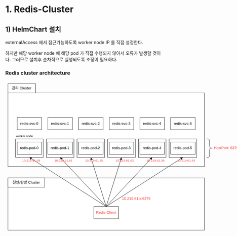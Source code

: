 #  1. Redis-Cluster



## 1) HelmChart 설치

externalAccess 에서 접근가능하도록 worker node IP 를 직접 설정한다.

하지만 해당 worker node 에 해당 pod 가 직접 수행되지 않아서 오류가 발생할 것이다. 그러므로 설치후 순차적으로 실행되도록 조정이 필요하다.



### Redis cluster architecture



<svg style="left: 0px; top: 0px; width: 100%; height: 100%; display: block; min-width: 764px; min-height: 489px; background-image: none; background-color: transparent;"><defs><filter id="dropShadow"><feGaussianBlur in="SourceAlpha" stdDeviation="1.7" result="blur"></feGaussianBlur><feOffset in="blur" dx="3" dy="3" result="offsetBlur"></feOffset><feFlood flood-color="#3D4574" flood-opacity="0.4" result="offsetColor"></feFlood><feComposite in="offsetColor" in2="offsetBlur" operator="in" result="offsetBlur"></feComposite><feBlend in="SourceGraphic" in2="offsetBlur"></feBlend></filter></defs><g transformorigin="0 0" transform="scale(0.97,0.97)translate(-72,-362)"><g></g><g><g transform="translate(0.5,0.5)" style="visibility: visible;"><rect x="80" y="677" width="640" height="170" fill="rgb(255, 255, 255)" stroke="rgb(0, 0, 0)" pointer-events="all"></rect></g><g transform="translate(0.5,0.5)" style="visibility: visible;"><rect x="80" y="400" width="640" height="240" fill="rgb(255, 255, 255)" stroke="rgb(0, 0, 0)" pointer-events="all"></rect></g><g transform="translate(0.5,0.5)" style="visibility: visible;"><rect x="305" y="550" width="90" height="60" fill="rgb(255, 255, 255)" stroke="rgb(0, 0, 0)" pointer-events="all"></rect></g><g transform="translate(0.5,0.5)" style="visibility: visible;"><rect x="405" y="550" width="90" height="60" fill="rgb(255, 255, 255)" stroke="rgb(0, 0, 0)" pointer-events="all"></rect></g><g transform="translate(0.5,0.5)" style="visibility: visible;"><rect x="505" y="550" width="90" height="60" fill="rgb(255, 255, 255)" stroke="rgb(0, 0, 0)" pointer-events="all"></rect></g><g transform="translate(0.5,0.5)" style="visibility: visible;"><rect x="605" y="550" width="90" height="60" fill="rgb(255, 255, 255)" stroke="rgb(0, 0, 0)" pointer-events="all"></rect></g><g transform="translate(0.5,0.5)" style="visibility: visible;"><rect x="205" y="550" width="90" height="60" fill="rgb(255, 255, 255)" stroke="rgb(0, 0, 0)" pointer-events="all"></rect></g><g transform="translate(0.5,0.5)" style="visibility: visible;"><rect x="105" y="550" width="90" height="60" fill="rgb(255, 255, 255)" stroke="rgb(0, 0, 0)" pointer-events="all"></rect></g><g transform="translate(0.5,0.5)" style="visibility: visible;"><rect x="360" y="770" width="80" height="40" fill="rgb(255, 255, 255)" stroke="rgb(0, 0, 0)" pointer-events="all"></rect></g><g style=""><g><foreignObject pointer-events="none" width="100%" height="100%" style="overflow: visible; text-align: left;"><div style="margin: 0px 0px 0px 361px; padding: 790px 0px 0px; display: flex; align-items: unsafe center; justify-content: unsafe center; width: 78px; height: 1px;"><div data-drawio-colors="color: #FF3333; " style="margin: 0px; padding: 0px; box-sizing: border-box; font-size: 0px; text-align: center;"><div style="margin: 0px; padding: 0px; display: inline-block; font-size: 12px; font-family: Helvetica; color: rgb(255, 51, 51); line-height: 1.2; pointer-events: all; white-space: normal; overflow-wrap: normal;">Redis Client</div></div></div></foreignObject></g></g><g transform="translate(0.5,0.5)" style="visibility: visible;"><rect x="450" y="730" width="110" height="30" fill="none" stroke="white" pointer-events="stroke" visibility="hidden" stroke-width="9"></rect><rect x="450" y="730" width="110" height="30" fill="none" stroke="none" pointer-events="all"></rect></g><g style=""><g><foreignObject pointer-events="none" width="100%" height="100%" style="overflow: visible; text-align: left;"><div style="margin: 0px 0px 0px 452px; padding: 745px 0px 0px; display: flex; align-items: unsafe center; justify-content: unsafe flex-start; width: 108px; height: 1px;"><div data-drawio-colors="color: #FF3333; " style="margin: 0px; padding: 0px; box-sizing: border-box; font-size: 0px; text-align: left;"><div style="margin: 0px; padding: 0px; display: inline-block; font-size: 12px; font-family: Helvetica; color: rgb(255, 51, 51); line-height: 1.2; pointer-events: all; white-space: normal; overflow-wrap: normal;">10.219.61.x:6379</div></div></div></foreignObject></g></g><g transform="translate(0.5,0.5)" style="visibility: visible;"><path d="M 400 770 L 155.36 613.43" fill="none" stroke="white" stroke-miterlimit="10" pointer-events="stroke" visibility="hidden" stroke-width="9"></path><path d="M 400 770 L 155.36 613.43" fill="none" stroke="rgb(0, 0, 0)" stroke-miterlimit="10" pointer-events="stroke"></path><path d="M 150.94 610.6 L 158.72 611.43 L 155.36 613.43 L 154.95 617.32 Z" fill="rgb(0, 0, 0)" stroke="rgb(0, 0, 0)" stroke-miterlimit="10" pointer-events="all"></path></g><g transform="translate(0.5,0.5)" style="visibility: visible;"><rect x="110" y="480" width="80" height="40" fill="rgb(255, 255, 255)" stroke="rgb(0, 0, 0)" pointer-events="all"></rect></g><g style=""><g><foreignObject pointer-events="none" width="100%" height="100%" style="overflow: visible; text-align: left;"><div style="margin: 0px 0px 0px 111px; padding: 500px 0px 0px; display: flex; align-items: unsafe center; justify-content: unsafe center; width: 78px; height: 1px;"><div data-drawio-colors="color: rgb(0, 0, 0); " style="margin: 0px; padding: 0px; box-sizing: border-box; font-size: 0px; text-align: center;"><div style="margin: 0px; padding: 0px; display: inline-block; font-size: 12px; font-family: Helvetica; color: rgb(0, 0, 0); line-height: 1.2; pointer-events: all; white-space: normal; overflow-wrap: normal;">redis-svc-0</div></div></div></foreignObject></g></g><g transform="translate(0.5,0.5)" style="visibility: visible;"><rect x="210" y="480" width="80" height="40" fill="rgb(255, 255, 255)" stroke="rgb(0, 0, 0)" pointer-events="all"></rect></g><g style=""><g><foreignObject pointer-events="none" width="100%" height="100%" style="overflow: visible; text-align: left;"><div style="margin: 0px 0px 0px 211px; padding: 500px 0px 0px; display: flex; align-items: unsafe center; justify-content: unsafe center; width: 78px; height: 1px;"><div data-drawio-colors="color: rgb(0, 0, 0); " style="margin: 0px; padding: 0px; box-sizing: border-box; font-size: 0px; text-align: center;"><div style="margin: 0px; padding: 0px; display: inline-block; font-size: 12px; font-family: Helvetica; color: rgb(0, 0, 0); line-height: 1.2; pointer-events: all; white-space: normal; overflow-wrap: normal;">redis-svc-1</div></div></div></foreignObject></g></g><g transform="translate(0.5,0.5)" style="visibility: visible;"><rect x="310" y="480" width="80" height="40" fill="rgb(255, 255, 255)" stroke="rgb(0, 0, 0)" pointer-events="all"></rect></g><g style=""><g><foreignObject pointer-events="none" width="100%" height="100%" style="overflow: visible; text-align: left;"><div style="margin: 0px 0px 0px 311px; padding: 500px 0px 0px; display: flex; align-items: unsafe center; justify-content: unsafe center; width: 78px; height: 1px;"><div data-drawio-colors="color: rgb(0, 0, 0); " style="margin: 0px; padding: 0px; box-sizing: border-box; font-size: 0px; text-align: center;"><div style="margin: 0px; padding: 0px; display: inline-block; font-size: 12px; font-family: Helvetica; color: rgb(0, 0, 0); line-height: 1.2; pointer-events: all; white-space: normal; overflow-wrap: normal;">redis-svc-2</div></div></div></foreignObject></g></g><g transform="translate(0.5,0.5)" style="visibility: visible;"><rect x="410" y="480" width="80" height="40" fill="rgb(255, 255, 255)" stroke="rgb(0, 0, 0)" pointer-events="all"></rect></g><g style=""><g><foreignObject pointer-events="none" width="100%" height="100%" style="overflow: visible; text-align: left;"><div style="margin: 0px 0px 0px 411px; padding: 500px 0px 0px; display: flex; align-items: unsafe center; justify-content: unsafe center; width: 78px; height: 1px;"><div data-drawio-colors="color: rgb(0, 0, 0); " style="margin: 0px; padding: 0px; box-sizing: border-box; font-size: 0px; text-align: center;"><div style="margin: 0px; padding: 0px; display: inline-block; font-size: 12px; font-family: Helvetica; color: rgb(0, 0, 0); line-height: 1.2; pointer-events: all; white-space: normal; overflow-wrap: normal;">redis-svc-3</div></div></div></foreignObject></g></g><g transform="translate(0.5,0.5)" style="visibility: visible;"><rect x="510" y="480" width="80" height="40" fill="rgb(255, 255, 255)" stroke="rgb(0, 0, 0)" pointer-events="all"></rect></g><g style=""><g><foreignObject pointer-events="none" width="100%" height="100%" style="overflow: visible; text-align: left;"><div style="margin: 0px 0px 0px 511px; padding: 500px 0px 0px; display: flex; align-items: unsafe center; justify-content: unsafe center; width: 78px; height: 1px;"><div data-drawio-colors="color: rgb(0, 0, 0); " style="margin: 0px; padding: 0px; box-sizing: border-box; font-size: 0px; text-align: center;"><div style="margin: 0px; padding: 0px; display: inline-block; font-size: 12px; font-family: Helvetica; color: rgb(0, 0, 0); line-height: 1.2; pointer-events: all; white-space: normal; overflow-wrap: normal;">redis-svc-4</div></div></div></foreignObject></g></g><g transform="translate(0.5,0.5)" style="visibility: visible;"><rect x="610" y="480" width="80" height="40" fill="rgb(255, 255, 255)" stroke="rgb(0, 0, 0)" pointer-events="all"></rect></g><g style=""><g><foreignObject pointer-events="none" width="100%" height="100%" style="overflow: visible; text-align: left;"><div style="margin: 0px 0px 0px 611px; padding: 500px 0px 0px; display: flex; align-items: unsafe center; justify-content: unsafe center; width: 78px; height: 1px;"><div data-drawio-colors="color: rgb(0, 0, 0); " style="margin: 0px; padding: 0px; box-sizing: border-box; font-size: 0px; text-align: center;"><div style="margin: 0px; padding: 0px; display: inline-block; font-size: 12px; font-family: Helvetica; color: rgb(0, 0, 0); line-height: 1.2; pointer-events: all; white-space: normal; overflow-wrap: normal;">redis-svc-5</div></div></div></foreignObject></g></g><g transform="translate(0.5,0.5)" style="visibility: visible;"><rect x="110" y="560" width="80" height="40" fill="rgb(255, 255, 255)" stroke="rgb(0, 0, 0)" pointer-events="all"></rect></g><g style=""><g><foreignObject pointer-events="none" width="100%" height="100%" style="overflow: visible; text-align: left;"><div style="margin: 0px 0px 0px 111px; padding: 580px 0px 0px; display: flex; align-items: unsafe center; justify-content: unsafe center; width: 78px; height: 1px;"><div data-drawio-colors="color: rgb(0, 0, 0); " style="margin: 0px; padding: 0px; box-sizing: border-box; font-size: 0px; text-align: center;"><div style="margin: 0px; padding: 0px; display: inline-block; font-size: 12px; font-family: Helvetica; color: rgb(0, 0, 0); line-height: 1.2; pointer-events: all; white-space: normal; overflow-wrap: normal;">redis-pod-0</div></div></div></foreignObject></g></g><g transform="translate(0.5,0.5)" style="visibility: visible;"><rect x="210" y="560" width="80" height="40" fill="rgb(255, 255, 255)" stroke="rgb(0, 0, 0)" pointer-events="all"></rect></g><g style=""><g><foreignObject pointer-events="none" width="100%" height="100%" style="overflow: visible; text-align: left;"><div style="margin: 0px 0px 0px 211px; padding: 580px 0px 0px; display: flex; align-items: unsafe center; justify-content: unsafe center; width: 78px; height: 1px;"><div data-drawio-colors="color: rgb(0, 0, 0); " style="margin: 0px; padding: 0px; box-sizing: border-box; font-size: 0px; text-align: center;"><div style="margin: 0px; padding: 0px; display: inline-block; font-size: 12px; font-family: Helvetica; color: rgb(0, 0, 0); line-height: 1.2; pointer-events: all; white-space: normal; overflow-wrap: normal;">redis-pod-1</div></div></div></foreignObject></g></g><g transform="translate(0.5,0.5)" style="visibility: visible;"><rect x="310" y="560" width="80" height="40" fill="rgb(255, 255, 255)" stroke="rgb(0, 0, 0)" pointer-events="all"></rect></g><g style=""><g><foreignObject pointer-events="none" width="100%" height="100%" style="overflow: visible; text-align: left;"><div style="margin: 0px 0px 0px 311px; padding: 580px 0px 0px; display: flex; align-items: unsafe center; justify-content: unsafe center; width: 78px; height: 1px;"><div data-drawio-colors="color: rgb(0, 0, 0); " style="margin: 0px; padding: 0px; box-sizing: border-box; font-size: 0px; text-align: center;"><div style="margin: 0px; padding: 0px; display: inline-block; font-size: 12px; font-family: Helvetica; color: rgb(0, 0, 0); line-height: 1.2; pointer-events: all; white-space: normal; overflow-wrap: normal;">redis-pod-2</div></div></div></foreignObject></g></g><g transform="translate(0.5,0.5)" style="visibility: visible;"><rect x="410" y="560" width="80" height="40" fill="rgb(255, 255, 255)" stroke="rgb(0, 0, 0)" pointer-events="all"></rect></g><g style=""><g><foreignObject pointer-events="none" width="100%" height="100%" style="overflow: visible; text-align: left;"><div style="margin: 0px 0px 0px 411px; padding: 580px 0px 0px; display: flex; align-items: unsafe center; justify-content: unsafe center; width: 78px; height: 1px;"><div data-drawio-colors="color: rgb(0, 0, 0); " style="margin: 0px; padding: 0px; box-sizing: border-box; font-size: 0px; text-align: center;"><div style="margin: 0px; padding: 0px; display: inline-block; font-size: 12px; font-family: Helvetica; color: rgb(0, 0, 0); line-height: 1.2; pointer-events: all; white-space: normal; overflow-wrap: normal;">redis-pod-3</div></div></div></foreignObject></g></g><g transform="translate(0.5,0.5)" style="visibility: visible;"><rect x="510" y="560" width="80" height="40" fill="rgb(255, 255, 255)" stroke="rgb(0, 0, 0)" pointer-events="all"></rect></g><g style=""><g><foreignObject pointer-events="none" width="100%" height="100%" style="overflow: visible; text-align: left;"><div style="margin: 0px 0px 0px 511px; padding: 580px 0px 0px; display: flex; align-items: unsafe center; justify-content: unsafe center; width: 78px; height: 1px;"><div data-drawio-colors="color: rgb(0, 0, 0); " style="margin: 0px; padding: 0px; box-sizing: border-box; font-size: 0px; text-align: center;"><div style="margin: 0px; padding: 0px; display: inline-block; font-size: 12px; font-family: Helvetica; color: rgb(0, 0, 0); line-height: 1.2; pointer-events: all; white-space: normal; overflow-wrap: normal;">redis-pod-4</div></div></div></foreignObject></g></g><g transform="translate(0.5,0.5)" style="visibility: visible;"><rect x="610" y="560" width="80" height="40" fill="rgb(255, 255, 255)" stroke="rgb(0, 0, 0)" pointer-events="all"></rect></g><g style=""><g><foreignObject pointer-events="none" width="100%" height="100%" style="overflow: visible; text-align: left;"><div style="margin: 0px 0px 0px 611px; padding: 580px 0px 0px; display: flex; align-items: unsafe center; justify-content: unsafe center; width: 78px; height: 1px;"><div data-drawio-colors="color: rgb(0, 0, 0); " style="margin: 0px; padding: 0px; box-sizing: border-box; font-size: 0px; text-align: center;"><div style="margin: 0px; padding: 0px; display: inline-block; font-size: 12px; font-family: Helvetica; color: rgb(0, 0, 0); line-height: 1.2; pointer-events: all; white-space: normal; overflow-wrap: normal;">redis-pod-5</div></div></div></foreignObject></g></g><g transform="translate(0.5,0.5)" style="visibility: visible;"><rect x="80" y="370" width="90" height="30" fill="rgb(255, 255, 255)" stroke="rgb(0, 0, 0)" pointer-events="all"></rect></g><g style=""><g><foreignObject pointer-events="none" width="100%" height="100%" style="overflow: visible; text-align: left;"><div style="margin: 0px 0px 0px 81px; padding: 385px 0px 0px; display: flex; align-items: unsafe center; justify-content: unsafe center; width: 88px; height: 1px;"><div data-drawio-colors="color: rgb(0, 0, 0); " style="margin: 0px; padding: 0px; box-sizing: border-box; font-size: 0px; text-align: center;"><div style="margin: 0px; padding: 0px; display: inline-block; font-size: 12px; font-family: Helvetica; color: rgb(0, 0, 0); line-height: 1.2; pointer-events: all; white-space: normal; overflow-wrap: normal;">관리 Cluster</div></div></div></foreignObject></g></g><g transform="translate(0.5,0.5)" style="visibility: visible;"><rect x="749" y="550" width="91" height="60" fill="none" stroke="white" pointer-events="stroke" visibility="hidden" stroke-width="9"></rect><rect x="749" y="550" width="91" height="60" fill="none" stroke="none" pointer-events="all"></rect></g><g style=""><g><foreignObject pointer-events="none" width="100%" height="100%" style="overflow: visible; text-align: left;"><div style="margin: 0px 0px 0px 751px; padding: 580px 0px 0px; display: flex; align-items: unsafe center; justify-content: unsafe flex-start; width: 89px; height: 1px;"><div data-drawio-colors="color: #FF3333; " style="margin: 0px; padding: 0px; box-sizing: border-box; font-size: 0px; text-align: left;"><div style="margin: 0px; padding: 0px; display: inline-block; font-size: 12px; font-family: Helvetica; color: rgb(255, 51, 51); line-height: 1.2; pointer-events: all; white-space: normal; overflow-wrap: normal;">HostPort: 6379</div></div></div></foreignObject></g></g><g transform="translate(0.5,0.5)" style="visibility: visible;"><path d="M 747 550 L 742 550 Q 737 550 737 560 L 737 570 Q 737 580 732 580 L 729.5 580 Q 727 580 732 580 L 734.5 580 Q 737 580 737 590 L 737 600 Q 737 610 742 610 L 747 610" fill="none" stroke="white" stroke-miterlimit="10" transform="translate(737,0)scale(-1,1)translate(-737,0)" pointer-events="stroke" visibility="hidden" stroke-width="9"></path><path d="M 747 550 L 742 550 Q 737 550 737 560 L 737 570 Q 737 580 732 580 L 729.5 580 Q 727 580 732 580 L 734.5 580 Q 737 580 737 590 L 737 600 Q 737 610 742 610 L 747 610" fill="none" stroke="rgb(0, 0, 0)" stroke-miterlimit="10" transform="translate(737,0)scale(-1,1)translate(-737,0)" pointer-events="all"></path></g><g transform="translate(0.5,0.5)" style="visibility: visible;"><path d="M 400 770 L 254.36 614.65" fill="none" stroke="white" stroke-miterlimit="10" pointer-events="stroke" visibility="hidden" stroke-width="9"></path><path d="M 400 770 L 254.36 614.65" fill="none" stroke="rgb(0, 0, 0)" stroke-miterlimit="10" pointer-events="stroke"></path><path d="M 250.76 610.82 L 258.11 613.53 L 254.36 614.65 L 253 618.32 Z" fill="rgb(0, 0, 0)" stroke="rgb(0, 0, 0)" stroke-miterlimit="10" pointer-events="all"></path></g><g transform="translate(0.5,0.5)" style="visibility: visible;"><path d="M 400 770 L 351.9 616.08" fill="none" stroke="white" stroke-miterlimit="10" pointer-events="stroke" visibility="hidden" stroke-width="9"></path><path d="M 400 770 L 351.9 616.08" fill="none" stroke="rgb(0, 0, 0)" stroke-miterlimit="10" pointer-events="stroke"></path><path d="M 350.33 611.07 L 355.76 616.7 L 351.9 616.08 L 349.08 618.79 Z" fill="rgb(0, 0, 0)" stroke="rgb(0, 0, 0)" stroke-miterlimit="10" pointer-events="all"></path></g><g transform="translate(0.5,0.5)" style="visibility: visible;"><path d="M 400 770 L 448.1 616.08" fill="none" stroke="white" stroke-miterlimit="10" pointer-events="stroke" visibility="hidden" stroke-width="9"></path><path d="M 400 770 L 448.1 616.08" fill="none" stroke="rgb(0, 0, 0)" stroke-miterlimit="10" pointer-events="stroke"></path><path d="M 449.67 611.07 L 450.92 618.79 L 448.1 616.08 L 444.24 616.7 Z" fill="rgb(0, 0, 0)" stroke="rgb(0, 0, 0)" stroke-miterlimit="10" pointer-events="all"></path></g><g transform="translate(0.5,0.5)" style="visibility: visible;"><path d="M 400 770 L 545.64 614.65" fill="none" stroke="white" stroke-miterlimit="10" pointer-events="stroke" visibility="hidden" stroke-width="9"></path><path d="M 400 770 L 545.64 614.65" fill="none" stroke="rgb(0, 0, 0)" stroke-miterlimit="10" pointer-events="stroke"></path><path d="M 549.24 610.82 L 547 618.32 L 545.64 614.65 L 541.89 613.53 Z" fill="rgb(0, 0, 0)" stroke="rgb(0, 0, 0)" stroke-miterlimit="10" pointer-events="all"></path></g><g transform="translate(0.5,0.5)" style="visibility: visible;"><path d="M 400 770 L 644.64 613.43" fill="none" stroke="white" stroke-miterlimit="10" pointer-events="stroke" visibility="hidden" stroke-width="9"></path><path d="M 400 770 L 644.64 613.43" fill="none" stroke="rgb(0, 0, 0)" stroke-miterlimit="10" pointer-events="stroke"></path><path d="M 649.06 610.6 L 645.05 617.32 L 644.64 613.43 L 641.28 611.43 Z" fill="rgb(0, 0, 0)" stroke="rgb(0, 0, 0)" stroke-miterlimit="10" pointer-events="all"></path></g><g transform="translate(0.5,0.5)" style="visibility: visible;"><rect x="125" y="610" width="65" height="20" fill="none" stroke="white" pointer-events="stroke" visibility="hidden" stroke-width="9"></rect><rect x="125" y="610" width="65" height="20" fill="none" stroke="none" pointer-events="all"></rect></g><g style=""><g><foreignObject pointer-events="none" width="100%" height="100%" style="overflow: visible; text-align: left;"><div style="margin: 0px 0px 0px 127px; padding: 620px 0px 0px; display: flex; align-items: unsafe center; justify-content: unsafe flex-start; width: 63px; height: 1px;"><div data-drawio-colors="color: #FF3333; " style="margin: 0px; padding: 0px; box-sizing: border-box; font-size: 0px; text-align: left;"><div style="margin: 0px; padding: 0px; display: inline-block; font-size: 10px; font-family: Helvetica; color: rgb(255, 51, 51); line-height: 1.2; pointer-events: all; white-space: normal; overflow-wrap: normal;">10.219.61.34</div></div></div></foreignObject></g></g><g transform="translate(0.5,0.5)" style="visibility: visible;"><rect x="105" y="530" width="80" height="20" fill="none" stroke="white" pointer-events="stroke" visibility="hidden" stroke-width="9"></rect><rect x="105" y="530" width="80" height="20" fill="none" stroke="none" pointer-events="all"></rect></g><g style=""><g><foreignObject pointer-events="none" width="100%" height="100%" style="overflow: visible; text-align: left;"><div style="margin: 0px 0px 0px 107px; padding: 540px 0px 0px; display: flex; align-items: unsafe center; justify-content: unsafe flex-start; width: 78px; height: 1px;"><div data-drawio-colors="color: #000000; " style="margin: 0px; padding: 0px; box-sizing: border-box; font-size: 0px; text-align: left;"><div style="margin: 0px; padding: 0px; display: inline-block; font-size: 10px; font-family: Helvetica; color: rgb(0, 0, 0); line-height: 1.2; pointer-events: all; white-space: normal; overflow-wrap: normal;">worker node</div></div></div></foreignObject></g></g><g transform="translate(0.5,0.5)" style="visibility: visible;"><rect x="230" y="610" width="65" height="20" fill="none" stroke="white" pointer-events="stroke" visibility="hidden" stroke-width="9"></rect><rect x="230" y="610" width="65" height="20" fill="none" stroke="none" pointer-events="all"></rect></g><g style=""><g><foreignObject pointer-events="none" width="100%" height="100%" style="overflow: visible; text-align: left;"><div style="margin: 0px 0px 0px 232px; padding: 620px 0px 0px; display: flex; align-items: unsafe center; justify-content: unsafe flex-start; width: 63px; height: 1px;"><div data-drawio-colors="color: #FF3333; " style="margin: 0px; padding: 0px; box-sizing: border-box; font-size: 0px; text-align: left;"><div style="margin: 0px; padding: 0px; display: inline-block; font-size: 10px; font-family: Helvetica; color: rgb(255, 51, 51); line-height: 1.2; pointer-events: all; white-space: normal; overflow-wrap: normal;">10.219.61.61</div></div></div></foreignObject></g></g><g transform="translate(0.5,0.5)" style="visibility: visible;"><rect x="330" y="610" width="65" height="20" fill="none" stroke="white" pointer-events="stroke" visibility="hidden" stroke-width="9"></rect><rect x="330" y="610" width="65" height="20" fill="none" stroke="none" pointer-events="all"></rect></g><g style=""><g><foreignObject pointer-events="none" width="100%" height="100%" style="overflow: visible; text-align: left;"><div style="margin: 0px 0px 0px 332px; padding: 620px 0px 0px; display: flex; align-items: unsafe center; justify-content: unsafe flex-start; width: 63px; height: 1px;"><div data-drawio-colors="color: #FF3333; " style="margin: 0px; padding: 0px; box-sizing: border-box; font-size: 0px; text-align: left;"><div style="margin: 0px; padding: 0px; display: inline-block; font-size: 10px; font-family: Helvetica; color: rgb(255, 51, 51); line-height: 1.2; pointer-events: all; white-space: normal; overflow-wrap: normal;">10.219.61.35</div></div></div></foreignObject></g></g><g transform="translate(0.5,0.5)" style="visibility: visible;"><rect x="430" y="610" width="65" height="20" fill="none" stroke="white" pointer-events="stroke" visibility="hidden" stroke-width="9"></rect><rect x="430" y="610" width="65" height="20" fill="none" stroke="none" pointer-events="all"></rect></g><g style=""><g><foreignObject pointer-events="none" width="100%" height="100%" style="overflow: visible; text-align: left;"><div style="margin: 0px 0px 0px 432px; padding: 620px 0px 0px; display: flex; align-items: unsafe center; justify-content: unsafe flex-start; width: 63px; height: 1px;"><div data-drawio-colors="color: #FF3333; " style="margin: 0px; padding: 0px; box-sizing: border-box; font-size: 0px; text-align: left;"><div style="margin: 0px; padding: 0px; display: inline-block; font-size: 10px; font-family: Helvetica; color: rgb(255, 51, 51); line-height: 1.2; pointer-events: all; white-space: normal; overflow-wrap: normal;">10.219.61.62</div></div></div></foreignObject></g></g><g transform="translate(0.5,0.5)" style="visibility: visible;"><rect x="530" y="610" width="65" height="20" fill="none" stroke="white" pointer-events="stroke" visibility="hidden" stroke-width="9"></rect><rect x="530" y="610" width="65" height="20" fill="none" stroke="none" pointer-events="all"></rect></g><g style=""><g><foreignObject pointer-events="none" width="100%" height="100%" style="overflow: visible; text-align: left;"><div style="margin: 0px 0px 0px 532px; padding: 620px 0px 0px; display: flex; align-items: unsafe center; justify-content: unsafe flex-start; width: 63px; height: 1px;"><div data-drawio-colors="color: #FF3333; " style="margin: 0px; padding: 0px; box-sizing: border-box; font-size: 0px; text-align: left;"><div style="margin: 0px; padding: 0px; display: inline-block; font-size: 10px; font-family: Helvetica; color: rgb(255, 51, 51); line-height: 1.2; pointer-events: all; white-space: normal; overflow-wrap: normal;">10.219.61.36</div></div></div></foreignObject></g></g><g transform="translate(0.5,0.5)" style="visibility: visible;"><rect x="630" y="610" width="65" height="20" fill="none" stroke="white" pointer-events="stroke" visibility="hidden" stroke-width="9"></rect><rect x="630" y="610" width="65" height="20" fill="none" stroke="none" pointer-events="all"></rect></g><g style=""><g><foreignObject pointer-events="none" width="100%" height="100%" style="overflow: visible; text-align: left;"><div style="margin: 0px 0px 0px 632px; padding: 620px 0px 0px; display: flex; align-items: unsafe center; justify-content: unsafe flex-start; width: 63px; height: 1px;"><div data-drawio-colors="color: #FF3333; " style="margin: 0px; padding: 0px; box-sizing: border-box; font-size: 0px; text-align: left;"><div style="margin: 0px; padding: 0px; display: inline-block; font-size: 10px; font-family: Helvetica; color: rgb(255, 51, 51); line-height: 1.2; pointer-events: all; white-space: normal; overflow-wrap: normal;">10.219.61.63</div></div></div></foreignObject></g></g><g transform="translate(0.5,0.5)" style="visibility: visible;"><rect x="80" y="677" width="120" height="30" fill="rgb(255, 255, 255)" stroke="rgb(0, 0, 0)" pointer-events="all"></rect></g><g style=""><g><foreignObject pointer-events="none" width="100%" height="100%" style="overflow: visible; text-align: left;"><div style="margin: 0px 0px 0px 81px; padding: 692px 0px 0px; display: flex; align-items: unsafe center; justify-content: unsafe center; width: 118px; height: 1px;"><div data-drawio-colors="color: rgb(0, 0, 0); " style="margin: 0px; padding: 0px; box-sizing: border-box; font-size: 0px; text-align: center;"><div style="margin: 0px; padding: 0px; display: inline-block; font-size: 12px; font-family: Helvetica; color: rgb(0, 0, 0); line-height: 1.2; pointer-events: all; white-space: normal; overflow-wrap: normal;">천안/탄방 Cluster</div></div></div></foreignObject></g></g></g><g></g><g></g></g></svg>







### Helm Install

**Helm Chart**

```sh
$ cd [helm chart path]
 
$ helm -n redis-system install redis . \
    --set password=ss1234! \
    --set persistence.enabled=false \
    --set metrics.enabled=false \
    --set cluster.nodes=6 \
    --set cluster.replicas=1 \
    --set image.registry=nexus.dspace.kt.co.kr \
    --set image.repository=icis/redis-cluster \
    --set image.tag=7.0.9-debian-11-r1 \
    --set cluster.externalAccess.enabled=true \
    --set cluster.externalAccess.service.type=LoadBalancer \
    --set cluster.externalAccess.service.loadBalancerIP[0]=10.219.61.34 \
    --set cluster.externalAccess.service.loadBalancerIP[1]=10.219.61.61 \
    --set cluster.externalAccess.service.loadBalancerIP[2]=10.219.61.35 \
    --set cluster.externalAccess.service.loadBalancerIP[3]=10.219.61.62 \
    --set cluster.externalAccess.service.loadBalancerIP[4]=10.219.61.36 \
    --set cluster.externalAccess.service.loadBalancerIP[5]=10.219.61.63 \
    --set redis.podManagementPolicy=OrderedReady \
    --set redis.useAOFPersistence=no \
    --dry-run=true
```

##  

## 2) nodeAffinity 설정

statefulset 6개의 pod들이 정해진 node 에 스케쥴링 되도록 설정해야 한다.

redis Cluster 는 hostport 를 통해서 적용되어야 하므로 nodeAffinity 를 사용하여 정해진 node 에 정해진 pod가 뜨도록 유도한다. 

그러므로 POD관리정책은 반드시 Parallel 아 닌 OrderedReady 방식으로 관리되어야 한다.



### 설정1) replicas 0

statefulset replicas = 0 으로 설정



### 설정2) nodeAffinity 설정



**Helm Chart**

```yaml
    spec:
      affinity:
        nodeAffinity:                            # nodeAffinity 추가
          preferredDuringSchedulingIgnoredDuringExecution:
          - weight: 6
            preference:
              matchExpressions:
              - key: redis-pod-name
                operator: In
                values:
                - redis-redis-cluster-0
          - weight: 5
            preference:
              matchExpressions:
              - key: redis-pod-name
                operator: In
                values:
                - redis-redis-cluster-1
          - weight: 4
            preference:
              matchExpressions:
              - key: redis-pod-name
                operator: In
                values:
                - redis-redis-cluster-2
          - weight: 3
            preference:
              matchExpressions:
              - key: redis-pod-name
                operator: In
                values:
                - redis-redis-cluster-3
          - weight:2
            preference:
              matchExpressions:
              - key: redis-pod-name
                operator: In
                values:
                - redis-redis-cluster-4
          - weight: 1
            preference:
              matchExpressions:
              - key: redis-pod-name
                operator: In
                values:
                - redis-redis-cluster-5
```



### 설정3) replicas 원복

statefulset replicas = 6 으로 설정









## 3) 권한설정



### configmap 수정

**templates/configmap.yaml**

```
redis-redis-cluster-default
 
redis-default.conf
...
아래 내용 추가
 
 892     user song on >******! ~* &* +@all
```













# 2. AP Test

### pom.xml

```xml
...
        <dependency>
            <groupId>org.springframework.boot</groupId>
            <artifactId>spring-boot-starter-data-redis</artifactId>
        </dependency>
...
```

### application.yml

```yaml

...
spring:  
  data:
    redis:
      cluster:
        nodes:
          - redis-redis-cluster-0.redis-redis-cluster-headless.redis-system:6379
          - redis-redis-cluster-1.redis-redis-cluster-headless.redis-system:6379
          - redis-redis-cluster-2.redis-redis-cluster-headless.redis-system:6379
          - redis-redis-cluster-3.redis-redis-cluster-headless.redis-system-headless.redis-system:6379
          - redis-redis-cluster-5.redis-redis-cluster-headless.redis-system:6379
...
```

### RedisClusterConfigurationProperties.java

```java
import org.springframework.boot.context.properties.ConfigurationProperties;
import org.springframework.stereotype.Component;
 
import lombok.Getter;
import lombok.Setter;
 
import java.util.List;
 
@Component
@Setter
@Getter
@ConfigurationProperties(prefix = "spring.data.redis.cluster")
public class RedisClusterConfigurationProperties {
   List<String> nodes;
}
```

### RedisClusterConfig.java

```java
package icis.kt.co.kr.redis_test.cmmn;
 
import org.springframework.beans.factory.annotation.Autowired;
import org.springframework.context.annotation.Bean;
import org.springframework.context.annotation.Configuration;
import org.springframework.context.annotation.Primary;
import org.springframework.data.redis.connection.RedisClusterConfiguration;
import org.springframework.data.redis.connection.RedisConnectionFactory;
import org.springframework.data.redis.connection.lettuce.LettuceConnectionFactory;
import org.springframework.data.redis.core.RedisTemplate;
import org.springframework.data.redis.repository.configuration.EnableRedisRepositories;
import org.springframework.data.redis.serializer.Jackson2JsonRedisSerializer;
import org.springframework.data.redis.serializer.StringRedisSerializer;
import lombok.RequiredArgsConstructor;
 
@Configuration
@EnableRedisRepositories
@RequiredArgsConstructor
public class RedisClusterConfig {
 
    @Autowired
    RedisClusterConfigurationProperties clusterProperties;
 
    @Bean(name = "redisConnectionFactory")
    public RedisConnectionFactory redisConnectionFactory() {
        RedisClusterConfiguration redisConfig = new RedisClusterConfiguration();
        clusterProperties.getNodes().forEach(s -> {
            String[] url = s.split(":");
            redisConfig.clusterNode(url[0], Integer.parseInt(url[1]));
        });
        redisConfig.setUsername("");
        redisConfig.setPassword("");
        return new LettuceConnectionFactory(redisConfig);
    }
 
    @Primary   
    @Bean(name = "redisObjectTemplate")
    public RedisTemplate<String, Object> redisTemplate() {
        RedisTemplate<String, Object> redisTemplate = new RedisTemplate<>();
        redisTemplate.setConnectionFactory(redisConnectionFactory());
        redisTemplate.setKeySerializer(new StringRedisSerializer());
        redisTemplate.setValueSerializer(new Jackson2JsonRedisSerializer<>(Object.class));
        return redisTemplate;
    }
 
}
```

이후 RedisOperator부터 는 온라인 가이드(DEV)와 동일하다.